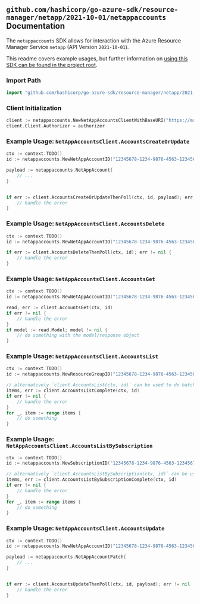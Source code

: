 
## `github.com/hashicorp/go-azure-sdk/resource-manager/netapp/2021-10-01/netappaccounts` Documentation

The `netappaccounts` SDK allows for interaction with the Azure Resource Manager Service `netapp` (API Version `2021-10-01`).

This readme covers example usages, but further information on [using this SDK can be found in the project root](https://github.com/hashicorp/go-azure-sdk/tree/main/docs).

### Import Path

```go
import "github.com/hashicorp/go-azure-sdk/resource-manager/netapp/2021-10-01/netappaccounts"
```


### Client Initialization

```go
client := netappaccounts.NewNetAppAccountsClientWithBaseURI("https://management.azure.com")
client.Client.Authorizer = authorizer
```


### Example Usage: `NetAppAccountsClient.AccountsCreateOrUpdate`

```go
ctx := context.TODO()
id := netappaccounts.NewNetAppAccountID("12345678-1234-9876-4563-123456789012", "example-resource-group", "netAppAccountValue")

payload := netappaccounts.NetAppAccount{
	// ...
}


if err := client.AccountsCreateOrUpdateThenPoll(ctx, id, payload); err != nil {
	// handle the error
}
```


### Example Usage: `NetAppAccountsClient.AccountsDelete`

```go
ctx := context.TODO()
id := netappaccounts.NewNetAppAccountID("12345678-1234-9876-4563-123456789012", "example-resource-group", "netAppAccountValue")

if err := client.AccountsDeleteThenPoll(ctx, id); err != nil {
	// handle the error
}
```


### Example Usage: `NetAppAccountsClient.AccountsGet`

```go
ctx := context.TODO()
id := netappaccounts.NewNetAppAccountID("12345678-1234-9876-4563-123456789012", "example-resource-group", "netAppAccountValue")

read, err := client.AccountsGet(ctx, id)
if err != nil {
	// handle the error
}
if model := read.Model; model != nil {
	// do something with the model/response object
}
```


### Example Usage: `NetAppAccountsClient.AccountsList`

```go
ctx := context.TODO()
id := netappaccounts.NewResourceGroupID("12345678-1234-9876-4563-123456789012", "example-resource-group")

// alternatively `client.AccountsList(ctx, id)` can be used to do batched pagination
items, err := client.AccountsListComplete(ctx, id)
if err != nil {
	// handle the error
}
for _, item := range items {
	// do something
}
```


### Example Usage: `NetAppAccountsClient.AccountsListBySubscription`

```go
ctx := context.TODO()
id := netappaccounts.NewSubscriptionID("12345678-1234-9876-4563-123456789012")

// alternatively `client.AccountsListBySubscription(ctx, id)` can be used to do batched pagination
items, err := client.AccountsListBySubscriptionComplete(ctx, id)
if err != nil {
	// handle the error
}
for _, item := range items {
	// do something
}
```


### Example Usage: `NetAppAccountsClient.AccountsUpdate`

```go
ctx := context.TODO()
id := netappaccounts.NewNetAppAccountID("12345678-1234-9876-4563-123456789012", "example-resource-group", "netAppAccountValue")

payload := netappaccounts.NetAppAccountPatch{
	// ...
}


if err := client.AccountsUpdateThenPoll(ctx, id, payload); err != nil {
	// handle the error
}
```
